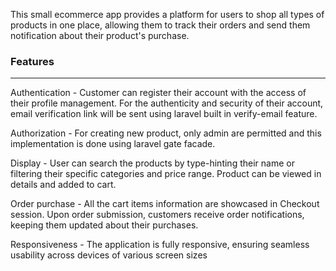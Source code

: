 <p>This small ecommerce app provides a platform for users to shop all types of products in one place,  allowing  them to track their orders and send them notification about their product's purchase.</p>

<h3>Features</h3>
<hr>
<p>Authentication - Customer can register their account with the access of their profile management. For the authenticity and security of their account, email verification link will be sent using laravel built in verify-email feature.</p>

<p>Authorization - For creating new product, only admin are permitted and this implementation is done using laravel gate facade.</p>

<p>Display - User can search the products by type-hinting their name or filtering their specific categories and price range. Product can be viewed in details and added to cart.</p>

<p>Order purchase - All the cart items information are showcased in Checkout session. Upon order submission, customers receive order notifications, keeping them updated about their purchases.</p>

<p>Responsiveness - The application is fully responsive, ensuring seamless usability across devices of various screen sizes</p>
